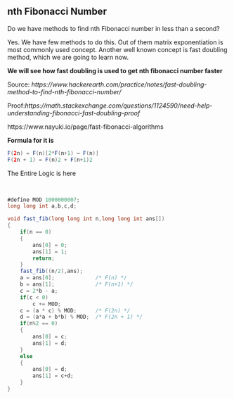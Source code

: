 <h2>nth Fibonacci Number</h2>

<p>Do we have methods to find nth Fibonacci number in less than a second?

Yes. We have few methods to do this. Out of them matrix exponentiation is most commonly used concept. Another well known concept is fast doubling method, which we are going to learn now.</p>

<b>We will see how fast doubling is used to get nth fibonacci number faster</b>



<p>Source:  <i>https://www.hackerearth.com/practice/notes/fast-doubling-method-to-find-nth-fibonacci-number/</i></p>
<p>Proof:<i>https://math.stackexchange.com/questions/1124590/need-help-understanding-fibonacci-fast-doubling-proof</i></p>

<p>https://www.nayuki.io/page/fast-fibonacci-algorithms</p>

<b>Formula for it is</b>

```java
F(2n) = F(n)[2*F(n+1) – F(n)]
F(2n + 1) = F(n)2 + F(n+1)2
```




The Entire Logic is here 

<br>


```java
#define MOD 1000000007;
long long int a,b,c,d;

void fast_fib(long long int n,long long int ans[])
{
    if(n == 0)
    {
        ans[0] = 0;
        ans[1] = 1;
        return;
    }
    fast_fib((n/2),ans);
    a = ans[0];             /* F(n) */
    b = ans[1];             /* F(n+1) */
    c = 2*b - a;
    if(c < 0)
        c += MOD;
    c = (a * c) % MOD;      /* F(2n) */
    d = (a*a + b*b) % MOD;  /* F(2n + 1) */
    if(n%2 == 0)
    {
        ans[0] = c;
        ans[1] = d;
    }
    else
    {
        ans[0] = d;
        ans[1] = c+d;
    }
}
```

